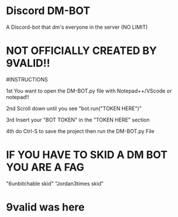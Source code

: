 # Discord DM-BOT
 A Discord-bot that dm's everyone in the server (NO LIMIT)
 
# NOT OFFICIALLY CREATED BY 9VALID!!
 
 #INSTRUCTIONS
 
 1st You want to open the DM-BOT.py file with Notepad++/VScode or notepad!!
 
 2nd Scroll down until you see "bot.run("TOKEN HERE")"

 3rd Insert your "BOT TOKEN" in the "TOKEN HERE" section

 4th do Ctrl-S to save the project then run the DM-BOT.py File 

# IF YOU HAVE TO SKID A DM BOT YOU ARE A FAG
 "6unbitchable skid"
 "Jordan3times skid"

# 9valid was here
